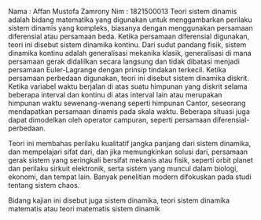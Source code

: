 Nama : Affan Mustofa Zamrony
Nim : 1821500013
Teori sistem dinamis adalah bidang matematika yang digunakan untuk menggambarkan perilaku sistem dinamis yang kompleks, biasanya dengan menggunakan persamaan diferensial atau persamaan beda. Ketika persamaan diferensial digunakan, teori ini disebut sistem dinamika kontinu. Dari sudut pandang fisik, sistem dinamika kontinu adalah generalisasi mekanika klasik, generalisasi di mana persamaan gerak didalilkan secara langsung dan tidak dibatasi menjadi persamaan Euler-Lagrange dengan prinsip tindakan terkecil. Ketika persamaan perbedaan digunakan, teori ini disebut sistem dinamika diskrit. Ketika variabel waktu berjalan di atas suatu himpunan yang diskrit selama beberapa interval dan kontinu di atas interval lain atau merupakan himpunan waktu sewenang-wenang seperti himpunan Cantor, seseorang mendapatkan persamaan dinamis pada skala waktu. Beberapa situasi juga dapat dimodelkan oleh operator campuran, seperti persamaan diferensial-perbedaan.

Teori ini membahas perilaku kualitatif jangka panjang dari sistem dinamika, dan mempelajari sifat dari, dan jika memungkinkan solusi dari, persamaan gerak sistem yang seringkali bersifat mekanis atau fisik, seperti orbit planet dan perilaku sirkuit elektronik, serta sistem yang muncul dalam biologi, ekonomi, dan tempat lain. Banyak penelitian modern difokuskan pada studi tentang sistem chaos.

Bidang kajian ini disebut juga sistem dinamika, teori sistem dinamika matematis atau teori matematis sistem dinamik
